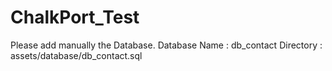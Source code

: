# ChalkPort_Test


Please add manually the Database. 
Database Name : db_contact
Directory : assets/database/db_contact.sql
